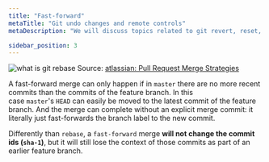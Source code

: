 ```yaml
---
title: "Fast-forward"
metaTitle: "Git undo changes and remote controls"
metaDescription: "We will discuss topics related to git revert, reset, rebase, stash, fetch, pull, push and merge."

sidebar_position: 3
---
```


![what is git rebase](/img/software-development/version-control/fast-forward.gif)
Source: [atlassian: Pull Request Merge Strategies](https://blog.developer.atlassian.com/pull-request-merge-strategies-the-great-debate/)

A fast-forward merge can only happen if in `master` there are no more recent commits than the commits of the feature branch. In this case `master`'s `HEAD` can easily be moved to the latest commit of the feature branch. And the merge can complete without an explicit merge commit: it literally just fast-forwards the branch label to the new commit.

Differently than `rebase`, a `fast-forward` merge **will not change the commit ids (`sha-1`)**, but it will still lose the context of those commits as part of an earlier feature branch.